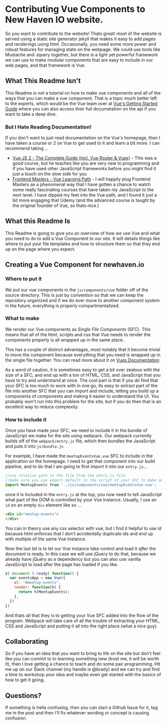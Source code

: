 # Contributing Vue Components to New Haven IO website.

So you want to contribute to the website! Thats great! most of the website is served using a static site generator jekyll that makes it easy to add pages and renderings using html. Occasionally, you need some more power and robust features for managing state on the webpage. We could use tools like Mustache and Jquery together, but there is a light yet powerful framework we can use to make modular components that are easy to include in our web pages, and that framework is Vue.

## What This Readme Isn't

This Readme is _not_ a tutorial on how to make vue components and all of the ways that you can make a vue component. That is a topic much better left to the experts, which would be the Vue team over at [Vue's Getting Started Guide](https://vuejs.org/v2/guide/) where you can also access their full documetation on the api if you want to take a deep dive.

### But I Hate Reading Documentation!

If you don't want to just read documentation on the Vue's homepage, then I have taken a course or 2 on Vue to get used to it and learn a bit more. I can recommend taking ...

* [Vue JS 2 - The Complete Guide (incl. Vue Router & Vuex)](https://www.udemy.com/vuejs-2-the-complete-guide/) - This was a good course, but he teaches like you are very new to programming and if you have used other JavaScript frameworks before you might find it just a touch on the slow side for you
* [Frontend Masters - Vue Learning Path](https://frontendmasters.com/learn/vue/) - I will happily plug Frontend Masters as a phenomenal way that I have gotten a chance to watch some really fascinating courses that have taken my JavaScript to the next level. I have dipped my feet into the Vue path, and I found it just a bit more engaging that Udemy (and the advanced course is taught by the original founder of Vue, so thats nice.)

## What this Readme Is

This Readme is going to give you an overview of how _we_ use Vue and what you need to do to add a Vue Component to our site. It will details things like where to put your file templates and how to structure them so that they end up on the page where you expect.

## Creating a Vue Component for newhaven.io

### Where to put it

We put our vue components in the `js/components/vue` folder off of the source directory. This is just by convention so that we can keep the repository organized and if we do ever move to another component system in the future, everything is properly compartmentalized.

### What to make

We render our Vue components as _Single_ _File_ _Components_ (SFC). This means that all of the html, scripts and css that Vue needs to render the components properly is all wrapped up in the same place.

This has a couple of distinct advantages, most notably that it become trivial to move the component because everything that you need is wrapped up in the single file together. You can read more about it on [Vues Documentation](https://vuejs.org/v2/guide/single-file-components.html)

As a word of caution, it is sometimes easy to get a bit over zealous with the size of a SFC, and end up with a ton of HTML, CSS, and JavaScript that you have to try and understand at once. The cool part is that if you _do_ find that your SFC is too much to work with in one go, its easy to extract part of the file into another SFC that you can import and include, letting you build up a components of components and making it easier to understand the UI. You probably won't run into this problem for the site, but if you do then that is an excellent way to reduce complexity.

### How to include it

Once you have made your SFC, we need to include it in the bundle of JavaScript we make for the site using webpack. Our webpack currently builds off of the `webpack/entry.js` file, which then bundles the JavaScript and puts it into `js/bundle.js`

For example, I have made the `meetupEventsVue.vue` SFC to include in the application on the homepage. I need to get that component into our build pipeline, and to do that I am going to first import it into our `entry.js`...

```javascript
//use relative path to the file from the entry.js file
//make sure you use export default in the script of your SFC to make an export
import MeetupEvents from '../js/components/vue/meetupEventsVue.vue';
```
once it is included in the `entry.js` at the top, you now need to tell JavaScript what part of the DOM is controlled by your Vue Instance. Usually, I use an `id` on an empty `div` element like so ...

```html
<div id="meetup-events">
</div>
```

You can in theory use any css selector with vue, but I find it helpful to use id because html enforces that I don't accidentally duplicate ids and end up with multiple of the same Vue Instance.

Now the last bit is to let our Vue instance take control and load it _after_ the document is ready. In this case we will use jQuery to do that, because we already have jQuery as a dependency but you can also use vanilla JavaScript to load after the page has loaded if you like.

```javascript
$( document ).ready( function() {
  var eventsApp = new Vue({
    el: "#meetup-events",
    render: function(h) {
      return h(MeetupEvents);
    },
  })
})
```

And thats all that they is to getting your Vue SFC added into the flow of the program. Webpack will take care of all the trouble of extracting your HTML, CSS and JavaScript and putting it all into the right place (what a nice guy).

## Collaborating

So if you have an idea that you want to bring to life on the site but don't feel like you can commit to to learning something new (trust me, it will be worth it), then I love getting a chance to teach and do some pair programming. Hit me up on our Slack channel (my handle is @brady) and we can try and find a time to workshop your idea and maybe even get started with the basics of how to get it going.

## Questions?

If something is hella confusing, then you can start a Github Issue for it, tag me in the post and then I'll fix whatever wording or concept is causing confusion.